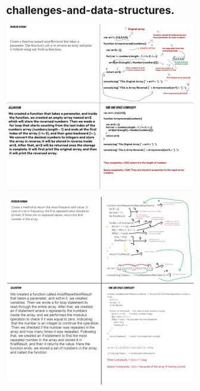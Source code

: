 # challenges-and-data-structures.

![Array Reversal](https://github.com/osamaaAlmahameed/challenges-and-data-structures./blob/main/ArrayReversal.jpg)

![Array Reversal](https://raw.githubusercontent.com/osamaaAlmahameed/challenges-and-data-structures./main/theMostFrequent.jpg)

